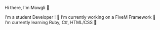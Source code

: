 Hi there, I'm Mowgli 👋

I'm a student Developer !
🔭 I’m currently working on a FiveM Framework
🌱 I’m currently learning Ruby, C#, HTML/CSS 🤣
